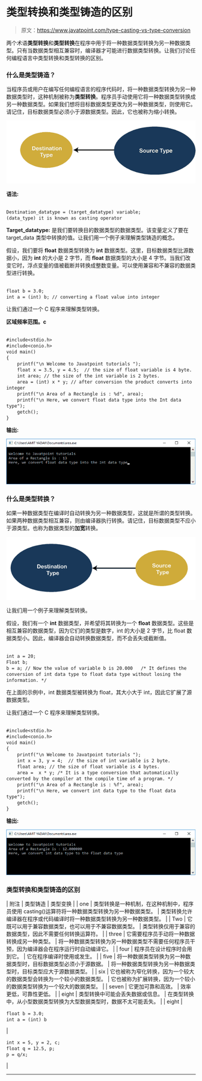 # 类型转换和类型铸造的区别

> 原文：<https://www.javatpoint.com/type-casting-vs-type-conversion>

两个术语**类型转换**和**类型转换**在程序中用于将一种数据类型转换为另一种数据类型。只有当数据类型相互兼容时，编译器才可能进行数据类型转换。让我们讨论任何编程语言中类型转换和类型转换的区别。

### 什么是类型铸造？

当程序员或用户在编写任何编程语言的程序代码时，将一种数据类型转换为另一种数据类型时，这种机制被称为**类型转换**。程序员手动使用它将一种数据类型转换成另一种数据类型。如果我们想将目标数据类型更改为另一种数据类型，则使用它。请记住，目标数据类型必须小于源数据类型。因此，它也被称为缩小转换。

![Difference Between Type Casting and Type Conversion](img/9ebf0b09d6176ccce21c573c6648892f.png)

**语法:**

```

Destination_datatype = (target_datatype) variable;
(data_type) it is known as casting operator

```

**Target_datatype:** 是我们要转换目的数据类型的数据类型。该变量定义了要在 target_data 类型中转换的值。让我们用一个例子来理解类型铸造的概念。

假设，我们要将 **float** 数据类型转换为 **int** 数据类型。这里，目标数据类型比源数据小，因为 **int** 的大小是 2 字节，而 **float** 数据类型的大小是 4 字节。当我们改变它时，浮点变量的值被截断并转换成整数变量。可以使用兼容和不兼容的数据类型进行转换。

```

float b = 3.0;
int a = (int) b; // converting a float value into integer

```

让我们通过一个 C 程序来理解类型转换。

**区域频率范围。c**

```

#include<stdio.h>
#include<conio.h>
void main()
{
	printf("\n Welcome to Javatpoint tutorials ");
	float x = 3.5, y = 4.5;  // the size of float variable is 4 byte.
	int area; // the size of the int variable is 2 bytes.
	area = (int) x * y; // after conversion the product converts into integer
	printf("\n Area of a Rectangle is : %d", area);
	printf("\n Here, we convert float data type into the Int data type");
	getch();
}

```

**输出:**

![Difference Between Type Casting and Type Conversion](img/52c5c699e384604a78611a4bcb29cb6d.png)

### 什么是类型转换？

如果一种数据类型在编译时自动转换为另一种数据类型，这就是所谓的类型转换。如果两种数据类型相互兼容，则由编译器执行转换。请记住，目标数据类型不应小于源类型。也称为数据类型的**加宽**转换。

![Difference Between Type Casting and Type Conversion](img/071882032d2a5f755cbe646b5c7fd820.png)

让我们用一个例子来理解类型转换。

假设，我们有一个 **int** 数据类型，并希望将其转换为一个 **float** 数据类型。这些是相互兼容的数据类型，因为它们的类型是数字，int 的大小是 2 字节，比 float 数据类型小。因此，编译器会自动转换数据类型，而不会丢失或截断值。

```

int a = 20;
Float b;	
b = a; // Now the value of variable b is 20.000   /* It defines the conversion of int data type to float data type without losing the information. */ 

```

在上面的示例中，int 数据类型被转换为 float，其大小大于 int，因此它扩展了源数据类型。

让我们通过一个 C 程序来理解类型转换。

```

#include<stdio.h>
#include<conio.h>
void main()
{
	printf("\n Welcome to Javatpoint tutorials ");
	int x = 3, y = 4;  // the size of int variable is 2 byte.
	float area; // the size of float variable is 4 bytes.
	area =  x * y; /* It is a type conversion that automatically converted by the compiler at the compile time of a program. */
	printf("\n Area of a Rectangle is : %f", area);
	printf("\n Here, we convert int data type to the float data type");
	getch();
}

```

**输出:**

![Difference Between Type Casting and Type Conversion](img/3ad90deea8c787c28d6a4e654dac3151.png)

### 类型转换和类型铸造的区别

| 附注 | 类型铸造 | 类型变换 |
| one | 类型转换是一种机制，在这种机制中，程序员使用 casting()运算符将一种数据类型转换为另一种数据类型。 | 类型转换允许编译器在程序或代码编译时将一种数据类型转换为另一种数据类型。 |
| Two | 它既可以用于兼容数据类型，也可以用于不兼容数据类型。 | 类型转换仅用于兼容的数据类型，因此不需要任何转换运算符。 |
| three | 它需要程序员手动将一种数据转换成另一种类型。 | 将一种数据类型转换为另一种数据类型不需要任何程序员干预，因为编译器会在程序运行时自动编译它。 |
| four | 程序员在设计程序时会用到它。 | 它在程序编译时使用或发生。 |
| five | 将一种数据类型转换为另一种数据类型时，目标数据类型必须小于源数据。 | 将一种数据类型转换为另一种数据类型时，目标类型应大于源数据类型。 |
| six | 它也被称为窄化转换，因为一个较大的数据类型会转换为一个较小的数据类型。 | 它也被称为扩展转换，因为一个较小的数据类型转换为一个较大的数据类型。 |
| seven | 它更加可靠和高效。 | 效率更低，可靠性更低。 |
| eight | 类型转换中可能会丢失数据或信息。 | 在类型转换中，从小型数据类型转换为大型数据类型时，数据不太可能丢失。 |
| eight | 

```
float b = 3.0;
int a = (int) b
```

 | 

```
int x = 5, y = 2, c;
float q = 12.5, p;
p = q/x;
```

 |

* * *